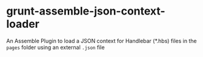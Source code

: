 # grunt-assemble-json-context-loader
An Assemble Plugin to load a JSON context for Handlebar (*.hbs) files in the `pages` folder using an external `.json` file
